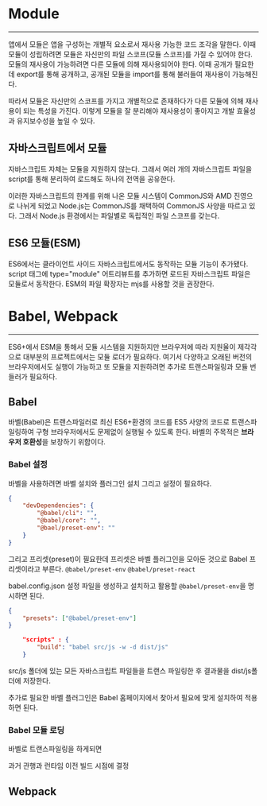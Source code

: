 # Module
---
앱에서 모듈은 앱을 구성하는 개별적 요소로서 재사용 가능한 코드 조각을 말한다. 이때 모듈이 성립하려면 모듈은 자신만의 파일 스코프(모듈 스코프)를 가질 수 있어야 한다.
모듈의 재사용이 가능하려면 다른 모듈에 의해 재사용되어야 한다. 이때 공개가 필요한데 export를 통해 공개하고, 공개된 모듈을 import를 통해 불러들여 재사용이 가능해진다.

따라서 모듈은 자신만의 스코프를 가지고 개별적으로 존재하다가 다른 모듈에 의해 재사용이 되는 특성을 가진다.
이렇게 모듈을 잘 분리해야 재사용성이 좋아지고 개발 효율성과 유지보수성을 높일 수 있다.

## 자바스크립트에서 모듈

자바스크립트 자체는 모듈을 지원하지 않는다. 그래서 여러 개의 자바스크립트 파일을 script를 통해 분리하여 로드해도 하나의 전역을 공유한다.

이러한 자바스크립트의 한계를 위해 나온 모듈 시스템이 CommonJS와 AMD 진영으로 나뉘게 되었고 Node.js는 CommonJS를 채택하여 CommonJS 사양을 따르고 있다. 
그래서 Node.js 환경에서는 파일별로 독립적인 파일 스코프를 갖는다.

## ES6 모듈(ESM)

ES6에서는 클라이언트 사이드 자바스크립트에서도 동작하는 모듈 기능이 추가됐다.
script 태그에 type="module" 어트리뷰트를 추가하면 로드된 자바스크립트 파일은 모듈로서 동작한다.
ESM의 파일 확장자는 mjs를 사용할 것을 권장한다.

# Babel, Webpack
---
ES6+에서 ESM을 통해서 모듈 시스템을 지원하지만 브라우저에 따라 지원율이 제각각으로 대부분의 프로젝트에서는 모듈 로더가 필요하다.
여기서 다양하고 오래된 버전의 브라우저에서도 실행이 가능하고 또 모듈을 지원하려면 추가로 트랜스파일링과 모듈 번들러가 필요하다.

## Babel

바벨(Babel)은 트랜스파일러로 최신 ES6+환경의 코드를 ES5 사양의 코드로 트랜스파일링하여 구형 브라우저에서도 문제없이 실행될 수 있도록 한다.
바벨의 주목적은 **브라우저 호환성**을 보장하기 위함이다.

### Babel 설정
바벨을 사용하려면 바벨 설치와 플러그인 설치 그리고 설정이 필요하다.
```json
{
	"devDependencies": {
		"@babel/cli": "",
		"@babel/core": "",
		"@bael/preset-env": ""
	}
}
```

그리고 프리셋(preset)이 필요한데 프리셋은 바벨 플러그인을 모아둔 것으로 Babel 프리셋이라고 부른다.
`@babel/preset-env`
`@babel/preset-react`

babel.config.json 설정 파일을 생성하고 설치하고 활용할 `@babel/preset-env`을 명시하면 된다.
```json
{
	"presets": ["@babel/preset-env"]
}
```

```json
	"scripts" : {
		"build": "babel src/js -w -d dist/js"
	}
```
src/js 폴더에 있는 모든 자바스크립트 파일들을 트랜스 파일링한 후 결과물을 dist/js폴더에 저장한다.

추가로 필요한 바벨 플러그인은 Babel 홈페이지에서 찾아서 필요에 맞게 설치하여 적용하면 된다.
### Babel 모듈 로딩
바벨로 트랜스파일링을 하게되면 

과거 관행과 런타임 이전 빌드 시점에 결정
## Webpack

